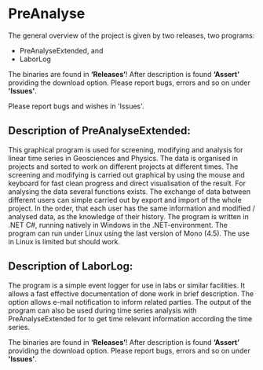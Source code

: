 # PreAnalyse

The general overview of the project is given by two releases, two programs:
- PreAnalyseExtended, and
- LaborLog

The binaries are found in **‘Releases’**! After description is found **‘Assert’** providing the download option. Please report bugs, errors and so on under **'Issues'**.

Please report bugs and wishes in 'Issues'.

Description of PreAnalyseExtended:
------------------------------------------------
This graphical program is used for screening, modifying and analysis for linear time series in Geosciences and Physics. The data is organised in projects and sorted to work on different projects at different times. The screening and modifying is carried out graphical by using the mouse and keyboard for fast clean progress and direct visualisation of the result. For analysing the data several functions exists. The exchange of data between different users can simple carried out by export and import of the whole project. In the order, that each user has the same information and modified / analysed data, as the knowledge of their history.
The program is written in .NET C#, running natively in Windows in the .NET-environment. The program can run under Linux using the last version of Mono (4.5). The use in Linux is limited but should work.


Description of LaborLog:
---------------------------------
The program is a simple event logger for use in labs or similar facilities. It allows a fast effective documentation of done work in brief description. The option allows e-mail notification to inform related parties. 
The output of the program can also be used during time series analysis with PreAnalyseExtended for to get time relevant information according the time series.

The binaries are found in **‘Releases’**! After description is found **‘Assert’** providing the download option. Please report bugs, errors and so on under **'Issues'**.
